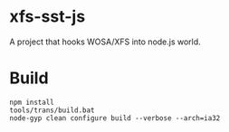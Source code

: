 # xfs-sst-js
A project that hooks WOSA/XFS into node.js world.

# Build
```
npm install
tools/trans/build.bat
node-gyp clean configure build --verbose --arch=ia32
```